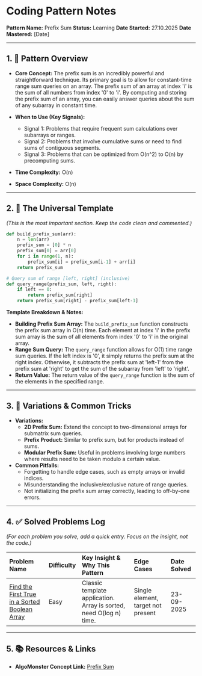# **Coding Pattern Notes**

**Pattern Name:** Prefix Sum
**Status:** Learning
**Date Started:** 27.10.2025
**Date Mastered:** [Date]

---

## **1. 🧠 Pattern Overview**

* **Core Concept:** The prefix sum is an incredibly powerful and straightforward technique. Its primary goal is to allow for constant-time range sum queries on an array.
    The prefix sum of an array at index 'i' is the sum of all numbers from index '0' to 'i'. By computing and storing the prefix sum of an array, you can easily answer queries about the sum of any subarray in constant time. 

* **When to Use (Key Signals):**
    * Signal 1: Problems that require frequent sum calculations over subarrays or ranges.
    * Signal 2: Problems that involve cumulative sums or need to find sums of contiguous segments.
    * Signal 3: Problems that can be optimized from O(n^2) to O(n) by precomputing sums.
* **Time Complexity:** O(n)
* **Space Complexity:** O(n)

---

## **2. 📝 The Universal Template**

*(This is the most important section. Keep the code clean and commented.)*
```python
def build_prefix_sum(arr):
    n = len(arr)
    prefix_sum = [0] * n
    prefix_sum[0] = arr[0]
    for i in range(1, n):
        prefix_sum[i] = prefix_sum[i-1] + arr[i]
    return prefix_sum

# Query sum of range [left, right] (inclusive)
def query_range(prefix_sum, left, right):
    if left == 0:
        return prefix_sum[right]
    return prefix_sum[right] - prefix_sum[left-1]


```
**Template Breakdown & Notes:**
* **Building Prefix Sum Array:** The `build_prefix_sum` function constructs the prefix sum array in O(n) time. Each element at index 'i' in the prefix sum array is the sum of all elements from index '0' to 'i' in the original array.
* **Range Sum Query:** The `query_range` function allows for O(1) time range sum queries. If the left index is '0', it simply returns the prefix sum at the right index. Otherwise, it subtracts the prefix sum at 'left-1' from the prefix sum at 'right' to get the sum of the subarray from 'left' to 'right'.
* **Return Value:** The return value of the `query_range` function is the sum of the elements in the specified range.
---

## **3. 🔄 Variations & Common Tricks**
* **Variations:**
    * **2D Prefix Sum:** Extend the concept to two-dimensional arrays for submatrix sum queries.
    * **Prefix Product:** Similar to prefix sum, but for products instead of sums.
    * **Modular Prefix Sum:** Useful in problems involving large numbers where results need to be taken modulo a certain value.
* **Common Pitfalls:**
    * Forgetting to handle edge cases, such as empty arrays or invalid indices.
    * Misunderstanding the inclusive/exclusive nature of range queries.
    * Not initializing the prefix sum array correctly, leading to off-by-one errors.
---

## **4. ✅ Solved Problems Log**

*(For each problem you solve, add a quick entry. Focus on the insight, not the code.)*

| Problem Name                                                                                          | Difficulty | Key Insight & Why This Pattern                                     | Edge Cases                         | Date Solved |
|:------------------------------------------------------------------------------------------------------|:-----------|:-------------------------------------------------------------------|:-----------------------------------|:------------|
| [Find the First True in a Sorted Boolean Array](https://algo.monster/problems/binary_search_boundary) | Easy       | Classic template application. Array is sorted, need O(log n) time. | Single element, target not present | 23-09-2025  |

---

## **5. 📚 Resources & Links**
* **AlgoMonster Concept Link:** [Prefix Sum](https://algo.monster/problems/subarray_sum)

